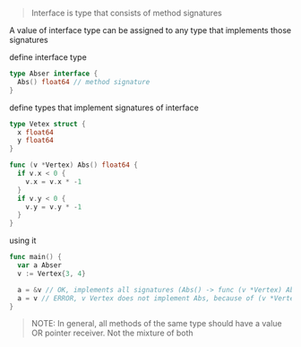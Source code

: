 > Interface is type that consists of method signatures

A value of interface type can be assigned to any type that implements those signatures

define interface type
```go
type Abser interface {
  Abs() float64 // method signature
}
```

define types that implement signatures of interface
```go
type Vetex struct {
  x float64
  y float64
}

func (v *Vertex) Abs() float64 {
  if v.x < 0 {
    v.x = v.x * -1
  }
  if v.y < 0 {
    v.y = v.y * -1
  }
}
```


using it
```go
func main() {
  var a Abser
  v := Vertex{3, 4}

  a = &v // OK, implements all signatures (Abs() -> func (v *Vertex) Abs() float64)
  a = v // ERROR, v Vertex does not implement Abs, because of (v *Vertex)
}
```
> NOTE: In general, all methods of the same type should have a value OR pointer receiver. Not the mixture of both
